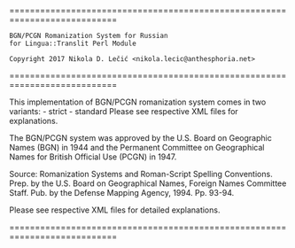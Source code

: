 
  ===========================================================================

    BGN/PCGN Romanization System for Russian
    for Lingua::Translit Perl Module

    Copyright 2017 Nikola D. Lečić <nikola.lecic@anthesphoria.net>

  ===========================================================================

  This implementation of BGN/PCGN romanization system comes in two
  variants:
    - strict
    - standard
  Please see respective XML files for explanations.

  The BGN/PCGN system was approved by the U.S. Board on Geographic Names
  (BGN) in 1944 and the Permanent Committee on Geographical Names for
  British Official Use (PCGN) in 1947.

  Source:
    Romanization Systems and Roman-Script Spelling Conventions. Prep.
    by the U.S. Board on Geographical Names, Foreign Names Committee Staff.
    Pub. by the Defense Mapping Agency, 1994. Pp. 93-94.

  Please see respective XML files for detailed explanations.

  ===========================================================================
